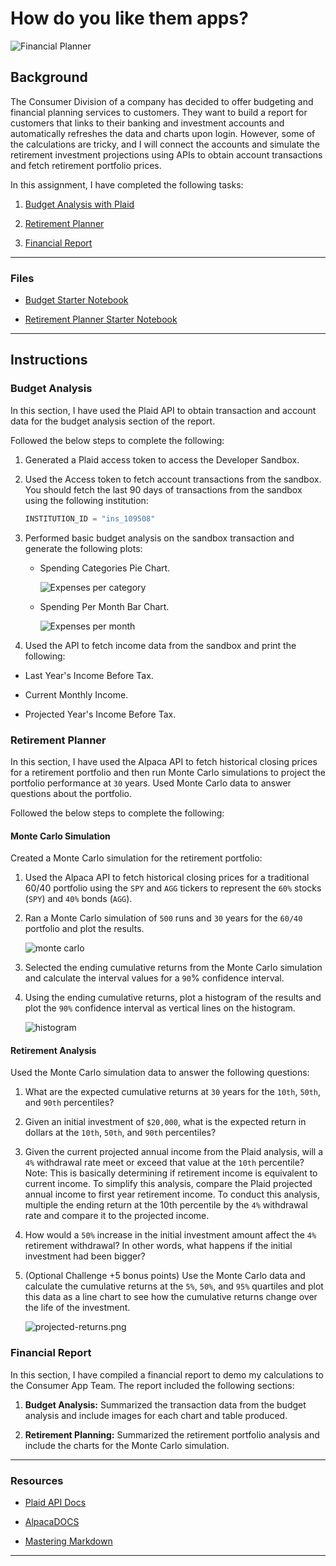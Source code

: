 # How do you like them apps?

![Financial Planner](Images/financial-planner.png)

## Background

The Consumer Division of a company has decided to offer budgeting and financial planning services to customers. They want to build a report for customers that links to their banking and investment accounts and automatically refreshes the data and charts upon login. However, some of the calculations are tricky, and I will connect the accounts and simulate the retirement investment projections using APIs to obtain account transactions and fetch retirement portfolio prices.

In this assignment, I have completed the following tasks:

1. [Budget Analysis with Plaid](#Budget-Analysis)

2. [Retirement Planner](#Retirement-Planner)

3. [Financial Report](#Financial-Report)

---

### Files

* [Budget Starter Notebook](Starter_Code/account_summary.ipynb)

* [Retirement Planner Starter Notebook](Starter_Code/portfolio_planner.ipynb)

---

## Instructions

### Budget Analysis

In this section, I have used the Plaid API to obtain transaction and account data for the budget analysis section of the report.

Followed the below steps to complete the following:

1. Generated a Plaid access token to access the Developer Sandbox.

2. Used the Access token to fetch account transactions from the sandbox. You should fetch the last 90 days of transactions from the sandbox using the following institution:

    ```python
    INSTITUTION_ID = "ins_109508"
    ```

3. Performed basic budget analysis on the sandbox transaction and generate the following plots:

    * Spending Categories Pie Chart.

      ![Expenses per category](Images/spending-pie.png)

    * Spending Per Month Bar Chart.

      ![Expenses per month](Images/spending-month.png)

4. Used the API to fetch income data from the sandbox and print the following:

* Last Year's Income Before Tax.

* Current Monthly Income.

* Projected Year's Income Before Tax.

### Retirement Planner

In this section, I have used the Alpaca API to fetch historical closing prices for a retirement portfolio and then run Monte Carlo simulations to project the portfolio performance at `30` years. Used Monte Carlo data to answer questions about the portfolio.

Followed the below steps to complete the following:

#### Monte Carlo Simulation

Created a Monte Carlo simulation for the retirement portfolio:

1. Used the Alpaca API to fetch historical closing prices for a traditional 60/40 portfolio using the `SPY` and `AGG` tickers to represent the `60%` stocks (`SPY`) and `40%` bonds (`AGG`).

2. Ran a Monte Carlo simulation of `500` runs and `30` years for the `60/40` portfolio and plot the results.

    ![monte carlo](Images/monte-carlo.png)

3. Selected the ending cumulative returns from the Monte Carlo simulation and calculate the interval values for a `90`% confidence interval.

4. Using the ending cumulative returns, plot a histogram of the results and plot the `90%` confidence interval as vertical lines on the histogram.

    ![histogram](Images/histogram.png)

#### Retirement Analysis

Used the Monte Carlo simulation data to answer the following questions:

1. What are the expected cumulative returns at `30` years for the `10th`, `50th`, and `90th` percentiles?

2. Given an initial investment of `$20,000`, what is the expected return in dollars at the `10th`, `50th`, and `90th` percentiles?

3. Given the current projected annual income from the Plaid analysis, will a `4%` withdrawal rate meet or exceed that value at the `10th` percentile? Note: This is basically determining if retirement income is equivalent to current income. To simplify this analysis, compare the Plaid projected annual income to first year retirement income. To conduct this analysis, multiple the ending return at the 10th percentile by the `4%` withdrawal rate and compare it to the projected income.

4. How would a `50%` increase in the initial investment amount affect the `4%` retirement withdrawal? In other words, what happens if the initial investment had been bigger?

5. (Optional Challenge +5 bonus points) Use the Monte Carlo data and calculate the cumulative returns at the `5%`, `50%`, and `95%` quartiles and plot this data as a line chart to see how the cumulative returns change over the life of the investment.

    ![projected-returns.png](Images/projected-returns.png)

### Financial Report

In this section, I have compiled a financial report to demo my calculations to the Consumer App Team. The report included the following sections:

1. **Budget Analysis:** Summarized the transaction data from the budget analysis and include images for each chart and table produced.

2. **Retirement Planning:** Summarized the retirement portfolio analysis and include the charts for the Monte Carlo simulation.

---

### Resources

* [Plaid API Docs](https://plaid.com/docs/)

* [AlpacaDOCS](https://alpaca.markets/docs/)

* [Mastering Markdown](https://guides.github.com/features/mastering-markdown/)

---
